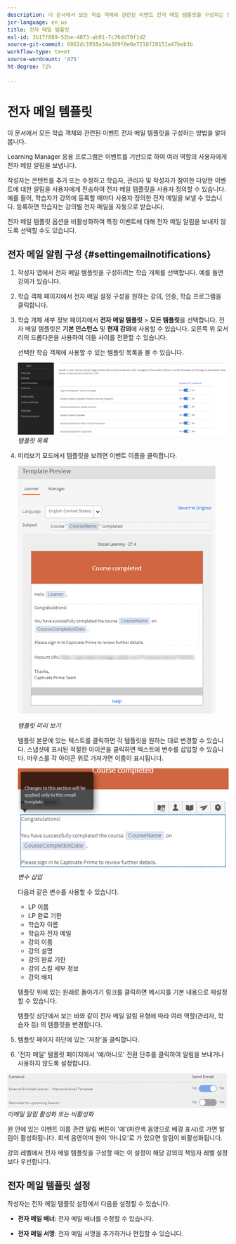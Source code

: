 ```yaml
---
description: 이 문서에서 모든 학습 객체와 관련된 이벤트 전자 메일 템플릿을 구성하는 방법에 대해 알아봅니다.
jcr-language: en_us
title: 전자 메일 템플릿
exl-id: 3b17f889-52be-4073-ab91-7c76dd79f1d2
source-git-commit: 6862dc1958a34a369f0e0e7218f28151a47beb3b
workflow-type: tm+mt
source-wordcount: '475'
ht-degree: 72%

---
```


# 전자 메일 템플릿

이 문서에서 모든 학습 객체와 관련된 이벤트 전자 메일 템플릿을 구성하는 방법을 알아봅니다.

Learning Manager 응용 프로그램은 이벤트를 기반으로 하여 여러 역할의 사용자에게 전자 메일 알림을 보냅니다.

작성자는 콘텐트를 추가 또는 수정하고 학습자, 관리자 및 작성자가 참여한 다양한 이벤트에 대한 알림을 사용자에게 전송하여 전자 메일 템플릿을 사용자 정의할 수 있습니다. 예를 들어, 학습자가 강의에 등록할 때마다 사용자 정의한 전자 메일을 보낼 수 있습니다. 등록하면 학습자는 강의별 전자 메일을 자동으로 받습니다.

전자 메일 템플릿 옵션을 비활성화하여 특정 이벤트에 대해 전자 메일 알림을 보내지 않도록 선택할 수도 있습니다.

## 전자 메일 알림 구성 {#settingemailnotifications}

1. 작성자 앱에서 전자 메일 템플릿을 구성하려는 학습 개체를 선택합니다. 예를 들면 강의가 있습니다.

1. 학습 객체 페이지에서 전자 메일 설정 구성을 원하는 강의, 인증, 학습 프로그램을 클릭합니다.

1. 학습 개체 세부 정보 페이지에서 **전자 메일 템플릿** > **모든 템플릿**&#x200B;을 선택합니다. 전자 메일 템플릿은 **기본 인스턴스** 및 **현재 강의**&#x200B;에 사용할 수 있습니다. 오른쪽 위 모서리의 드롭다운을 사용하여 이들 사이를 전환할 수 있습니다.

   선택한 학습 객체에 사용할 수 있는 템플릿 목록을 볼 수 있습니다.

   ![](assets/email-templates-forlearningprograms.png)
   *템플릿 목록*

1. 미리보기 모드에서 템플릿을 보려면 이벤트 이름을 클릭합니다.

   ![](assets/preview-the-emailtemplateforyourlearningobject.png)

   *템플릿 미리 보기*

   템플릿 본문에 있는 텍스트를 클릭하면 각 템플릿을 원하는 대로 변경할 수 있습니다. 스냅샷에 표시된 적절한 아이콘을 클릭하면 텍스트에 변수를 삽입할 수 있습니다. 마우스를 각 아이콘 위로 가져가면 이름이 표시됩니다.

   ![](assets/insert-variable.png)
   *변수 삽입*

   다음과 같은 변수를 사용할 수 있습니다.

   * LP 이름
   * LP 완료 기한
   * 학습자 이름
   * 학습자 전자 메일
   * 강의 이름
   * 강의 설명
   * 강의 완료 기한
   * 강의 스킬 세부 정보
   * 강의 배지

   템플릿 위에 있는 원래로 돌아가기 링크를 클릭하면 메시지를 기본 내용으로 재설정할 수 있습니다.

   템플릿 상단에서 보는 바와 같이 전자 메일 알림 유형에 따라 여러 역할(관리자, 학습자 등) 의 템플릿을 변경합니다.

1. 템플릿 페이지 하단에 있는 &#39;저장&#39;을 클릭합니다.
1. &#39;전자 메일&#39; 템플릿 페이지에서 &#39;예/아니오&#39; 전환 단추를 클릭하여 알림을 보내거나 사용하지 않도록 설정합니다.

![](assets/email-notification-e1437624109719.png)
*이메일 알림 활성화 또는 비활성화*

원 안에 있는 이벤트 이름 관련 알림 버튼이 &#39;예&#39;(파란색 음영으로 배경 표시)로 가면 알림이 활성화됩니다. 회색 음영이며 원이 &#39;아니오&#39;로 가 있으면 알림이 비활성화됩니다.

강의 레벨에서 전자 메일 템플릿을 구성할 때는 이 설정이 해당 강의의 책임자 레벨 설정보다 우선합니다.

## 전자 메일 템플릿 설정

작성자는 전자 메일 템플릿 설정에서 다음을 설정할 수 있습니다.

* **전자 메일 배너**: 전자 메일 배너를 수정할 수 있습니다.

* **전자 메일 서명**: 전자 메일 서명을 추가하거나 편집할 수 있습니다.
